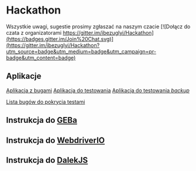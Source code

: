 # Hackathon

Wszystkie uwagi, sugestie prosimy zgłaszać na naszym czacie
[![Dołącz do czata z organizatorami  https://gitter.im/ibezuglyi/Hackathon](https://badges.gitter.im/Join%20Chat.svg)](https://gitter.im/ibezuglyi/Hackathon?utm_source=badge&utm_medium=badge&utm_campaign=pr-badge&utm_content=badge)



## Aplikacje
[Aplikacja z bugami](http://demo.mrbuggy2.testarena.pl/zaloguj)
[Aplikacja do testowania](https://testarena.pgs-soft.com/)
[Aplikacja do testowania _backup_](http://testarena.pl/demo)

[Lista bugów do pokrycia testami](http://mantis.testarena.pl/view_all_bug_page.php?filter=7636)

## Instrukcja do [GEBa](Geb/readme.md)
## Instrukcja do [WebdriverIO](WebdriverIO/readme.md)
## Instrukcja do [DalekJS](DalekJS/readme.md)
